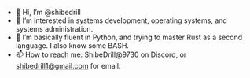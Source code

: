 - 👋 Hi, I’m @shibedrill
- 👀 I’m interested in systems development, operating systems, and systems administration.
- 🌱 I’m basically fluent in Python, and trying to master Rust as a second language. I also know some BASH.
- 📫 How to reach me: ShibeDrill@9730 on Discord, or shibedrill1@gmail.com for email.

<!---
shibedrill/shibedrill is a ✨ special ✨ repository because its `README.md` (this file) appears on your GitHub profile.
You can click the Preview link to take a look at your changes.
--->
